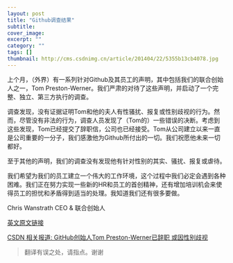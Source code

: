 ```yaml
---
layout: post
title: "Github调查结果"
subtitle: 
cover_image: 
excerpt: ""
category: ""
tags: []
thumbnail: http://cms.csdnimg.cn/article/201404/22/5355b13cb4078.jpg
---
```


上个月，（外界）有一系列针对Github及其员工的声明，其中包括我们的联合创始人之一，Tom Preston-Werner。我们严肃的对待了这些声明，并启动了一个完整、独立、第三方执行的调查。

调查发现，没有证据证明Tom和他的夫人有性骚扰、报复或性别歧视的行为。然而，尽管没有非法的行为，调查人员发现了（Tom的）一些错误的决断。考虑到这些发现，Tom已经提交了辞职信，公司也已经接受。Tom从公司建立以来一直是公司重要的一分子，我们感激他为Github所付出的一切。我们祝愿他未来一切都好。

至于其他的声明，我们的调查没有发现他有针对性别的其实、骚扰、报复或虐待。

我们希望为我们的员工建立一个伟大的工作环境，这个过程中我们必定会遇到各种困难。我们正在努力实现一些新的HR和员工的首创精神，还有增加培训机会来使得员工的担忧和矛盾得到适当的处理。我知道我们还有很多要做。

Chris Wanstrath
CEO & 联合创始人

[英文原文链接](https://github.com/blog/1823-results-of-the-github-investigation)

[CSDN 相关报道: GitHub创始人Tom Preston-Werner已辞职 或因性别歧视](http://www.csdn.net/article/2014-04-22/2819424)

> 翻译有误之处，请指点。谢谢
